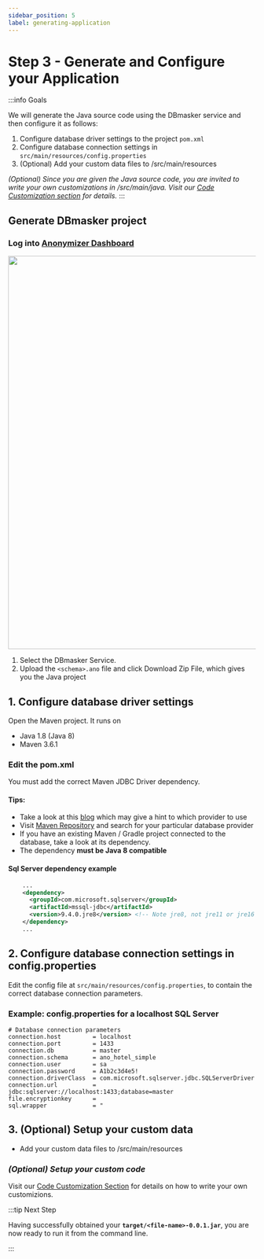 ```yaml
---
sidebar_position: 5
label: generating-application
---
```


# Step 3 - Generate and Configure your Application

:::info Goals

We will generate the Java source code using the DBmasker service and then configure it as follows:

   1. Configure database driver settings to the project `pom.xml`
   2. Configure database connection settings in `src/main/resources/config.properties`
   3. (Optional) Add your custom data files to /src/main/resources

*(Optional) Since you are given the Java source code, you are invited to write your own customizations in /src/main/java. Visit our [Code Customization section](../../custom/overview-custom) for details.*
:::

## Generate DBmasker project

### Log into [Anonymizer Dashboard](https://dev.esito.no/auth/dashboard/home)

<img src="/img/docs/ano_dashboard.png" width="800" />

1. Select the DBmasker Service.
2. Upload the `<schema>.ano` file and click Download Zip File, which gives you the Java project

## 1. Configure database driver settings

Open the Maven project. It runs on

- Java 1.8 (Java 8)
- Maven 3.6.1

### Edit the pom.xml

You must add the correct Maven JDBC Driver dependency.

#### Tips:

- Take a look at this [blog](https://vladmihalcea.com/jdbc-driver-maven-dependency/) which may give a hint to which provider to use
- Visit [Maven Repository](https://mvnrepository.com/search?q=jdbc) and search for your particular database provider
- If you have an existing Maven / Gradle project connected to the database, take a look at its dependency. 
- The dependency **must be Java 8 compatible**

#### Sql Server dependency example

```xml
    ...
    <dependency>
      <groupId>com.microsoft.sqlserver</groupId>
      <artifactId>mssql-jdbc</artifactId>
      <version>9.4.0.jre8</version> <!-- Note jre8, not jre11 or jre16 -->
    </dependency>
    ...
```

## 2. Configure database connection settings in config.properties

Edit the config file at `src/main/resources/config.properties`, to contain the correct database connection parameters.

### Example: config.properties for a localhost SQL Server

```properties
# Database connection parameters
connection.host         = localhost
connection.port         = 1433
connection.db           = master
connection.schema       = ano_hotel_simple
connection.user         = sa
connection.password     = A1b2c3d4e5!
connection.driverClass  = com.microsoft.sqlserver.jdbc.SQLServerDriver
connection.url          = jdbc:sqlserver://localhost:1433;database=master
file.encryptionkey      = 
sql.wrapper             = "
```

## 3. (Optional) Setup your custom data

- Add your custom data files to /src/main/resources

### *(Optional) Setup your custom code*

Visit our [Code Customization Section](../../custom/overview-custom.md) for details on how to write your own customizions.

:::tip Next Step

Having successfully obtained your **`target/<file-name>-0.0.1.jar`**, you are now ready to run it from the command line.

:::
